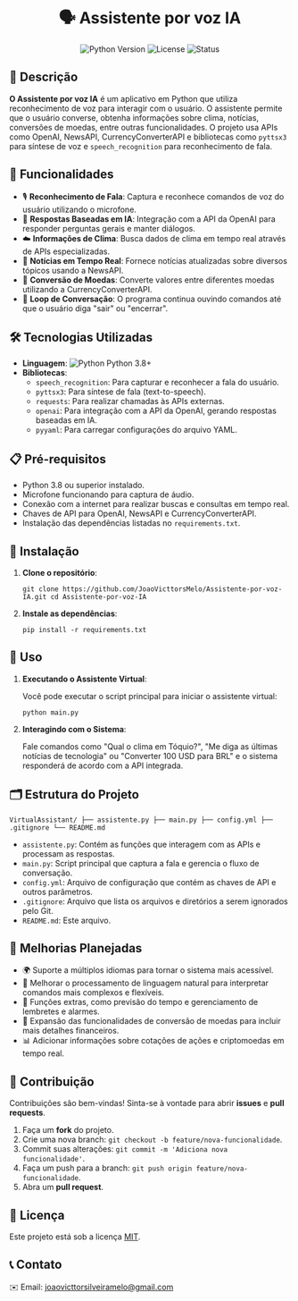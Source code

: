 <div align="center"> <h1>🗣️ Assistente por voz IA </h1> <img src="https://img.shields.io/badge/Python-3.8%2B-blue" alt="Python Version"> <img src="https://img.shields.io/badge/License-MIT-green" alt="License"> <img src="https://img.shields.io/badge/Status-Em Desenvolvimento-yellow" alt="Status"> </div> <div> <h2>📝 Descrição</h2> <p><strong>O Assistente por voz IA</strong> é um aplicativo em Python que utiliza reconhecimento de voz para interagir com o usuário. O assistente permite que o usuário converse, obtenha informações sobre clima, notícias, conversões de moedas, entre outras funcionalidades. O projeto usa APIs como OpenAI, NewsAPI, CurrencyConverterAPI e bibliotecas como <code>pyttsx3</code> para síntese de voz e <code>speech_recognition</code> para reconhecimento de fala.</p> </div> <div> <h2>🚀 Funcionalidades</h2> <ul> <li>🎙️ <strong>Reconhecimento de Fala</strong>: Captura e reconhece comandos de voz do usuário utilizando o microfone.</li> <li>💬 <strong>Respostas Baseadas em IA</strong>: Integração com a API da OpenAI para responder perguntas gerais e manter diálogos.</li> <li>☁️ <strong>Informações de Clima</strong>: Busca dados de clima em tempo real através de APIs especializadas.</li> <li>📰 <strong>Notícias em Tempo Real</strong>: Fornece notícias atualizadas sobre diversos tópicos usando a NewsAPI.</li> <li>💱 <strong>Conversão de Moedas</strong>: Converte valores entre diferentes moedas utilizando a CurrencyConverterAPI.</li> <li>🔄 <strong>Loop de Conversação</strong>: O programa continua ouvindo comandos até que o usuário diga "sair" ou "encerrar".</li> </ul> </div> <div> <h2>🛠️ Tecnologias Utilizadas</h2> <ul> <li><strong>Linguagem</strong>: <img src="https://img.shields.io/badge/-Python-blue" alt="Python"> Python 3.8+</li> <li><strong>Bibliotecas</strong>: <ul> <li><code>speech_recognition</code>: Para capturar e reconhecer a fala do usuário.</li> <li><code>pyttsx3</code>: Para síntese de fala (text-to-speech).</li> <li><code>requests</code>: Para realizar chamadas às APIs externas.</li> <li><code>openai</code>: Para integração com a API da OpenAI, gerando respostas baseadas em IA.</li> <li><code>pyyaml</code>: Para carregar configurações do arquivo YAML.</li> </ul> </li> </ul> </div> <div> <h2>📋 Pré-requisitos</h2> <ul> <li>Python 3.8 ou superior instalado.</li> <li>Microfone funcionando para captura de áudio.</li> <li>Conexão com a internet para realizar buscas e consultas em tempo real.</li> <li>Chaves de API para OpenAI, NewsAPI e CurrencyConverterAPI.</li> <li>Instalação das dependências listadas no <code>requirements.txt</code>.</li> </ul> </div> <div> <h2>🔧 Instalação</h2> <ol> <li> <p><strong>Clone o repositório</strong>:</p> <pre><code>git clone https://github.com/JoaoVicttorsMelo/Assistente-por-voz-IA.git cd Assistente-por-voz-IA</code></pre> </li> <li> <p><strong>Instale as dependências</strong>:</p> <pre><code>pip install -r requirements.txt</code></pre> </li> </ol> </div> <div> <h2>🚀 Uso</h2> <ol> <li> <p><strong>Executando o Assistente Virtual</strong>:</p> <p>Você pode executar o script principal para iniciar o assistente virtual:</p> <pre><code>python main.py</code></pre> </li> <li> <p><strong>Interagindo com o Sistema</strong>:</p> <p>Fale comandos como "Qual o clima em Tóquio?", "Me diga as últimas notícias de tecnologia" ou "Converter 100 USD para BRL" e o sistema responderá de acordo com a API integrada.</p> </li> </ol> </div> <div> <h2>🗂️ Estrutura do Projeto</h2> <pre><code>VirtualAssistant/ ├── assistente.py ├── main.py ├── config.yml ├── .gitignore └── README.md</code></pre> <ul> <li><code>assistente.py</code>: Contém as funções que interagem com as APIs e processam as respostas.</li> <li><code>main.py</code>: Script principal que captura a fala e gerencia o fluxo de conversação.</li> <li><code>config.yml</code>: Arquivo de configuração que contém as chaves de API e outros parâmetros.</li> <li><code>.gitignore</code>: Arquivo que lista os arquivos e diretórios a serem ignorados pelo Git.</li> <li><code>README.md</code>: Este arquivo.</li> </ul> </div> <div> <h2>🚧 Melhorias Planejadas</h2> <ul> <li>🌍 Suporte a múltiplos idiomas para tornar o sistema mais acessível.</li> <li>🤖 Melhorar o processamento de linguagem natural para interpretar comandos mais complexos e flexíveis.</li> <li>📅 Funções extras, como previsão do tempo e gerenciamento de lembretes e alarmes.</li> <li>💱 Expansão das funcionalidades de conversão de moedas para incluir mais detalhes financeiros.</li> <li>📊 Adicionar informações sobre cotações de ações e criptomoedas em tempo real.</li> </ul> </div> <div> <h2>🤝 Contribuição</h2> <p>Contribuições são bem-vindas! Sinta-se à vontade para abrir <strong>issues</strong> e <strong>pull requests</strong>.</p> <ol> <li>Faça um <strong>fork</strong> do projeto.</li> <li>Crie uma nova branch: <code>git checkout -b feature/nova-funcionalidade</code>.</li> <li>Commit suas alterações: <code>git commit -m 'Adiciona nova funcionalidade'</code>.</li> <li>Faça um push para a branch: <code>git push origin feature/nova-funcionalidade</code>.</li> <li>Abra um <strong>pull request</strong>.</li> </ol> </div> <div> <h2>📄 Licença</h2> <p>Este projeto está sob a licença <a href="LICENSE">MIT</a>.</p> </div> <div> <h2>📞 Contato</h2> <p>✉️ Email: <a href="mailto:joaovicttorsilveiramelo@gmail.com">joaovicttorsilveiramelo@gmail.com</a></p> </div>
